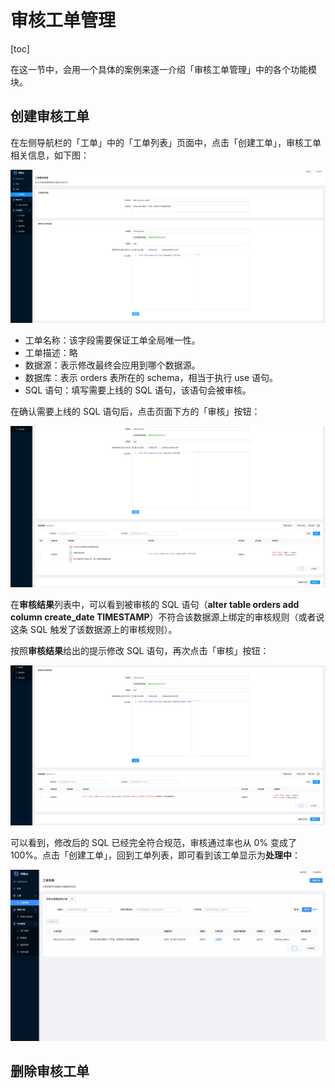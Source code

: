 # 审核工单管理
[toc]

在这一节中，会用一个具体的案例来逐一介绍「审核工单管理」中的各个功能模块。

## 创建审核工单

在左侧导航栏的「工单」中的「工单列表」页面中，点击「创建工单」，审核工单相关信息，如下图：

![create auditworkflow fill form](./pictures/create_auditworkflow_fill_form.png)

* 工单名称：该字段需要保证工单全局唯一性。
* 工单描述：略
* 数据源：表示修改最终会应用到哪个数据源。
* 数据库：表示 orders 表所在的 schema，相当于执行 use 语句。
* SQL 语句：填写需要上线的 SQL 语句，该语句会被审核。

在确认需要上线的 SQL 语句后，点击页面下方的「审核」按钮：

![create auditworkflow press audit](./pictures/create_auditworkflow_press_audit.png)

在**审核结果**列表中，可以看到被审核的 SQL 语句（**alter table orders add column create_date TIMESTAMP**）不符合该数据源上绑定的审核规则（或者说这条 SQL 触发了该数据源上的审核规则）。

按照**审核结果**给出的提示修改 SQL 语句，再次点击「审核」按钮：

![create auditworkflow after change](./pictures/create_auditworkflow_after_change.png)

可以看到，修改后的 SQL 已经完全符合规范，审核通过率也从 0% 变成了 100%。点击「创建工单」，回到工单列表，即可看到该工单显示为**处理中**：

![auditworkflow list](./pictures/auditworkflow_list.png)

## 删除审核工单